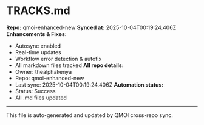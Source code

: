 # TRACKS.md

**Repo:** qmoi-enhanced-new
**Synced at:** 2025-10-04T00:19:24.406Z
**Enhancements & Fixes:**
- Autosync enabled
- Real-time updates
- Workflow error detection & autofix
- All markdown files tracked
**All repo details:**
- Owner: thealphakenya
- Repo: qmoi-enhanced-new
- Last sync: 2025-10-04T00:19:24.406Z
**Automation status:**
- Status: Success
- All .md files updated
---
This file is auto-generated and updated by QMOI cross-repo sync.
